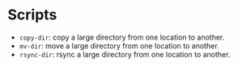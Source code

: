 # Scripts

- `copy-dir`: copy a large directory from one location to another.
- `mv-dir`: move a large directory from one location to another.
- `rsync-dir`: rsync a large directory from one location to another.